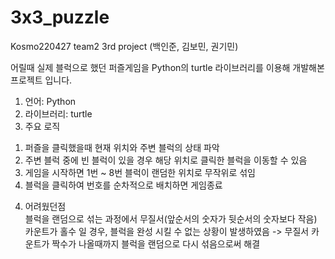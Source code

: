 # 3x3_puzzle
Kosmo220427 team2 3rd project (백인준, 김보민, 권기민)

어릴때 실제 블럭으로 했던 퍼즐게임을 Python의 turtle 라이브러리를 이용해 개발해본 프로젝트 입니다.

1. 언어: Python
2. 라이브러리: turtle
3. 주요 로직
  1) 퍼즐을 클릭했을때 현재 위치와 주변 블럭의 상태 파악
  2) 주변 블럭 중에 빈 블럭이 있을 경우 해당 위치로 클릭한 블럭을 이동할 수 있음
  3) 게임을 시작하면 1번 ~ 8번 블럭이 랜덤한 위치로 무작위로 섞임
  4) 블럭을 클릭하여 번호를 순차적으로 배치하면 게임종료

4. 어려웠던점  
블럭을 랜덤으로 섞는 과정에서 무질서(앞순서의 숫자가 뒷순서의 숫자보다 작음) 카운트가 홀수 일 경우, 블럭을 완성 시킬 수 없는 상황이 발생하였음
-> 무질서 카운트가 짝수가 나올때까지 블럭을 랜덤으로 다시 섞음으로써 해결
